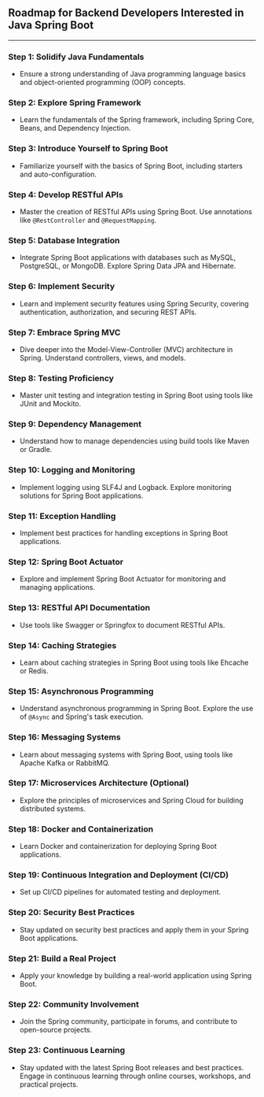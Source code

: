 ## Roadmap for Backend Developers Interested in Java Spring Boot
-------------------------------------------------------------

### Step 1: Solidify Java Fundamentals

-   Ensure a strong understanding of Java programming language basics and object-oriented programming (OOP) concepts.

### Step 2: Explore Spring Framework

-   Learn the fundamentals of the Spring framework, including Spring Core, Beans, and Dependency Injection.

### Step 3: Introduce Yourself to Spring Boot

-   Familiarize yourself with the basics of Spring Boot, including starters and auto-configuration.

### Step 4: Develop RESTful APIs

-   Master the creation of RESTful APIs using Spring Boot. Use annotations like `@RestController` and `@RequestMapping`.

### Step 5: Database Integration

-   Integrate Spring Boot applications with databases such as MySQL, PostgreSQL, or MongoDB. Explore Spring Data JPA and Hibernate.

### Step 6: Implement Security

-   Learn and implement security features using Spring Security, covering authentication, authorization, and securing REST APIs.

### Step 7: Embrace Spring MVC

-   Dive deeper into the Model-View-Controller (MVC) architecture in Spring. Understand controllers, views, and models.

### Step 8: Testing Proficiency

-   Master unit testing and integration testing in Spring Boot using tools like JUnit and Mockito.

### Step 9: Dependency Management

-   Understand how to manage dependencies using build tools like Maven or Gradle.

### Step 10: Logging and Monitoring

-   Implement logging using SLF4J and Logback. Explore monitoring solutions for Spring Boot applications.

### Step 11: Exception Handling

-   Implement best practices for handling exceptions in Spring Boot applications.

### Step 12: Spring Boot Actuator

-   Explore and implement Spring Boot Actuator for monitoring and managing applications.

### Step 13: RESTful API Documentation

-   Use tools like Swagger or Springfox to document RESTful APIs.

### Step 14: Caching Strategies

-   Learn about caching strategies in Spring Boot using tools like Ehcache or Redis.

### Step 15: Asynchronous Programming

-   Understand asynchronous programming in Spring Boot. Explore the use of `@Async` and Spring's task execution.

### Step 16: Messaging Systems

-   Learn about messaging systems with Spring Boot, using tools like Apache Kafka or RabbitMQ.

### Step 17: Microservices Architecture (Optional)

-   Explore the principles of microservices and Spring Cloud for building distributed systems.

### Step 18: Docker and Containerization

-   Learn Docker and containerization for deploying Spring Boot applications.

### Step 19: Continuous Integration and Deployment (CI/CD)

-   Set up CI/CD pipelines for automated testing and deployment.

### Step 20: Security Best Practices

-   Stay updated on security best practices and apply them in your Spring Boot applications.

### Step 21: Build a Real Project

-   Apply your knowledge by building a real-world application using Spring Boot.

### Step 22: Community Involvement

-   Join the Spring community, participate in forums, and contribute to open-source projects.

### Step 23: Continuous Learning

-   Stay updated with the latest Spring Boot releases and best practices. Engage in continuous learning through online courses, workshops, and practical projects.